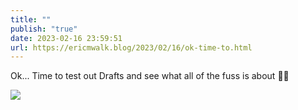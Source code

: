 ```yaml
---
title: ""
publish: "true"
date: 2023-02-16 23:59:51
url: https://ericmwalk.blog/2023/02/16/ok-time-to.html
---
```

Ok... Time to test out Drafts and see what all of the fuss is about 🤷‍♂️

![](https://ericmwalk.blog/uploads/2023/c3b73deb7c.jpg)